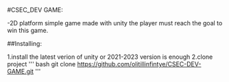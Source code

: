 #CSEC_DEV GAME:

-2D platform simple game made with unity the player must reach the goal to win this game.

##Installing:

1.install the latest verion of unity or 2021-2023 version is enough
2.clone project
 ''' bash
    git clone https://github.com/olitillinfintye/CSEC-DEV-GAME.git
'''

